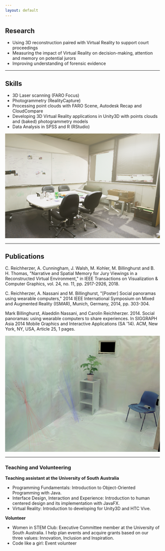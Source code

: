 ```yaml
---
layout: default
---
```


## Research

* Using 3D reconstruction paired with Virtual Reality to support court proceedings
* Measuring the impact of Virtual Reality on decision-making, attention and memory on potential jurors 
* Improving understanding of forensic evidence


***

## Skills

* 3D Laser scanning (FARO Focus)
* Photogrammetry (RealityCapture)
* Processing point clouds with FARO Scene, Autodesk Recap and CloudCompare
* Developing 3D Virtual Reality applications in Unity3D with points clouds and (baked) photogrammetry models
* Data Analysis in SPSS and R (RStudio)

![Reconstructed with Photogrammetry – Model in Unity3D using HDRP](/assets/img/reconstruction.png)


***


## Publications 

C. Reichherzer, A. Cunningham, J. Walsh, M. Kohler, M. Billinghurst and B. H. Thomas, "Narrative and Spatial Memory for Jury Viewings in a Reconstructed Virtual Environment," in IEEE Transactions on Visualization & Computer Graphics, vol. 24, no. 11, pp. 2917-2926, 2018. 

C. Reichherzer, A. Nassani and M. Billinghurst, "[Poster] Social panoramas using wearable computers," 2014 IEEE International Symposium on Mixed and Augmented Reality (ISMAR), Munich, Germany, 2014, pp. 303-304.

Mark Billinghurst, Alaeddin Nassani, and Carolin Reichherzer. 2014. Social panoramas: using wearable computers to share experiences. In SIGGRAPH Asia 2014 Mobile Graphics and Interactive Applications (SA '14). ACM, New York, NY, USA, Article 25, 1 pages.

![Point Cloud with blood spatter pattern](/assets/img/BPA.png)

***

### Teaching and Volunteering

**Teaching assistant at the University of South Australia**

* Programming Fundamentals: Introduction to Object-Oriented Programming with Java.
* Interface Design, Interaction and Experience: Introduction to human centered design and its implementation with JavaFX.
* Virtual Reality: Introduction to developing for Unity3D and HTC Vive.

**Volunteer**

* Women in STEM Club: Executive Committee member at the University of South Australia. I help plan events and acquire grants based on our three values: Innovation, Inclusion and Inspiration. 
* Code like a girl: Event volunteer




